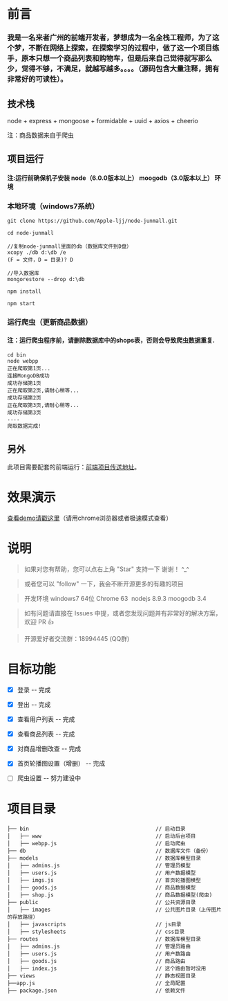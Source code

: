 # 前言

### 我是一名来者广州的前端开发者，梦想成为一名全栈工程师，为了这个梦，不断在网络上探索，在探索学习的过程中，做了这一个项目练手，原本只想一个商品列表和购物车，但是后来自己觉得就写那么少，觉得不够，不满足，就越写越多。。。。（源码包含大量注释，拥有非常好的可读性）。

## 技术栈

node + express + mongoose + formidable + uuid + axios + cheerio 

注：商品数据来自于爬虫

## 项目运行

#### 注:运行前确保机子安装 node（6.0.0版本以上） moogodb（3.0版本以上） 环境

### 本地环境（windows7系统）

```
git clone https://github.com/Apple-ljj/node-junmall.git

cd node-junmall

//复制node-junmall里面的db（数据库文件到D盘）
xcopy ./db d:\db /e
(F = 文件，D = 目录)? D

//导入数据库
mongorestore --drop d:\db

npm install

npm start

```
### 运行爬虫（更新商品数据）
#### 注：运行爬虫程序前，请删除数据库中的shops表，否则会导致爬虫数据重复.
```
cd bin
node webpp
正在爬取第1页...
连接MongoDB成功
成功存储第1页
正在爬取第2页,请耐心稍等...
成功存储第2页
正在爬取第3页,请耐心稍等...
成功存储第3页
....
爬取数据完成!

```


## 另外
此项目需要配套的前端运行：[前端项目传送地址](https://github.com/Apple-ljj/vue-junmall.git)。

# 效果演示

[查看demo请戳这里](http://120.78.185.163/junmall/#/)（请用chrome浏览器或者极速模式查看）

# 说明

>  如果对您有帮助，您可以点右上角 "Star" 支持一下 谢谢！ ^_^

>  或者您可以 "follow" 一下，我会不断开源更多的有趣的项目

>  开发环境 windows7 64位  Chrome 63  nodejs 8.9.3  moogodb 3.4

>  如有问题请直接在 Issues 中提，或者您发现问题并有非常好的解决方案，欢迎 PR 👍

>  开源爱好者交流群：18994445 (QQ群)


# 目标功能
- [x] 登录 -- 完成
- [x] 登出 -- 完成
- [x] 查看用户列表 -- 完成
- [x] 查看商品列表 -- 完成
- [x] 对商品增删改查 -- 完成
- [x] 首页轮播图设置（增删） -- 完成
- [ ] 爬虫设置 -- 努力建设中


# 项目目录

```
├── bin                                         // 启动目录
│   ├── www                                     // 启动后台项目
│   ├── webpp.js                                // 启动爬虫
├── db                                          // 数据库文件（备份）
├── models                                      // 数据库模型目录
│   ├── admins.js                               // 管理员模型
│   ├── users.js                                // 用户数据模型
│   ├── imgs.js                                 // 首页轮播图模型
│   ├── goods.js                                // 商品数据模型
│   ├── shop.js                                 // 商品数据模型(爬虫)
├── public                                      // 公共资源目录
│   ├── images                                  // 公共图片目录（上传图片的存放路径）
│   ├── javascripts                             // js目录
│   ├── stylesheets                             // css目录
├── routes                                      // 数据库模型目录
│   ├── admins.js                               // 管理员路由
│   ├── users.js                                // 用户数路由
│   ├── goods.js                                // 商品路由
│   ├── index.js                                // 这个路由暂时没用
├── views                                       // 静态视图目录
├──app.js                                       // 全局配置
├── package.json                                // 依赖文件
```
